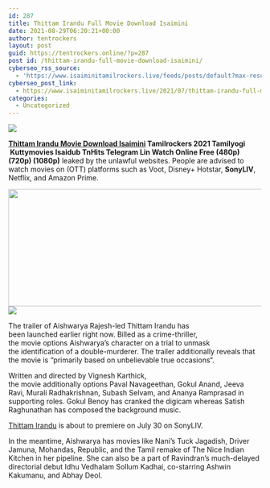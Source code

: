 ```yaml
---
id: 287
title: Thittam Irandu Full Movie Download Isaimini
date: 2021-08-29T06:20:21+00:00
author: tentrockers
layout: post
guid: https://tentrockers.online/?p=287
post id: /thittam-irandu-full-movie-download-isaimini/
cyberseo_rss_source:
  - 'https://www.isaiminitamilrockers.live/feeds/posts/default?max-results=150&start-index=1'
cyberseo_post_link:
  - https://www.isaiminitamilrockers.live/2021/07/thittam-irandu-full-movie-download_29.html
categories:
  - Uncategorized
---
```

<div class="media_block">
  <img src="https://1.bp.blogspot.com/-sUs3ne_AbKM/YQIO4pSGSNI/AAAAAAAABFU/gt73W7_ad78BK-U-14UfltK3L-BK2WZOACLcBGAsYHQ/s72-w545-h233-c/Thittam-Irandu-Movie-Download-Isaimini-Tamilrockers-2021.jpg" class="media_thumbnail" />
</div>

<meta content="Thittam Irandu Movie Download Isaimini Tamilrockers 2021&nbsp;Tamilyogi &nbsp;Kuttymovies Isaidub TnHits Telegram Lin Watch Online Free (480p) (720p) ..." name="twitter:description" />

  


<center>
</center>

**[Thittam Irandu Movie Download Isaimini](https://www.tamilrockerz.online/thittam-irandu-full-movie-download-isaimini/) Tamilrockers 2021&nbsp;Tamilyogi &nbsp;Kuttymovies Isaidub TnHits Telegram Lin Watch Online Free (480p) (720p) (1080p)**&nbsp;leaked by the unlawful websites. People are advised to watch movies on (OTT) platforms such as Voot, Disney+ Hotstar,&nbsp;**SonyLIV**, Netflix, and Amazon Prime.

<div class="separator">
  <a href="https://1.bp.blogspot.com/-sUs3ne_AbKM/YQIO4pSGSNI/AAAAAAAABFU/gt73W7_ad78BK-U-14UfltK3L-BK2WZOACLcBGAsYHQ/s640/Thittam-Irandu-Movie-Download-Isaimini-Tamilrockers-2021.jpg"><img loading="lazy" border="0" data-original-height="360" data-original-width="640" height="233" src="https://1.bp.blogspot.com/-sUs3ne_AbKM/YQIO4pSGSNI/AAAAAAAABFU/gt73W7_ad78BK-U-14UfltK3L-BK2WZOACLcBGAsYHQ/w545-h233/Thittam-Irandu-Movie-Download-Isaimini-Tamilrockers-2021.jpg" width="545" /></a>
</div>



<div class="separator">
  <a href="https://www.tamilrockerz.online/thittam-irandu-full-movie-download-isaimini/"><img border="0" data-original-height="250" data-original-width="300" src="https://1.bp.blogspot.com/-nfbzYVobUik/YMlpOerzdgI/AAAAAAAAA3Y/aAupsOUs_WMY6Lv7R1OtZhI6OqaRh-YAwCPcBGAYYCw/s0/e854879156f0849f3d27a89db88ed039.png" /></a>
</div>

The trailer of Aishwarya Rajesh-led Thittam Irandu has been&nbsp;<span class="synonym">launched</span>&nbsp;earlier&nbsp;<span class="synonym">right now</span>. Billed as a crime-thriller, the&nbsp;<span class="synonym">movie</span>&nbsp;<span class="synonym">options</span>&nbsp;Aishwarya’s character on a trial to unmask the&nbsp;<span class="synonym">identification</span>&nbsp;of a double-murderer. The trailer&nbsp;<span class="synonym">additionally</span>&nbsp;reveals that the&nbsp;<span class="synonym">movie</span>&nbsp;is “<span class="synonym">primarily based</span>&nbsp;on unbelievable true&nbsp;<span class="synonym">occasions</span>“.

Written and directed by Vignesh Karthick, the&nbsp;<span class="synonym">movie</span>&nbsp;<span class="synonym">additionally</span>&nbsp;<span class="synonym">options</span>&nbsp;Paval Navageethan, Gokul Anand, Jeeva Ravi, Murali Radhakrishnan, Subash Selvam, and Ananya Ramprasad in supporting roles. Gokul Benoy has cranked the&nbsp;<span class="synonym">digicam</span>&nbsp;<span class="synonym">whereas</span>&nbsp;Satish Raghunathan has composed the background music.

[Thittam Irandu](https://www.tamilrockerz.online/thittam-irandu-full-movie-download-tamilrockers/)&nbsp;<span class="synonym">is about</span>&nbsp;to premiere on July 30 on SonyLIV.

<span class="synonym">In the meantime</span>, Aishwarya has&nbsp;<span class="synonym">movies</span>&nbsp;like Nani’s Tuck Jagadish, Driver Jamuna, Mohandas, Republic, and the Tamil remake of The&nbsp;<span class="synonym">Nice</span>&nbsp;Indian Kitchen in her pipeline. She&nbsp;<span class="synonym">can also be</span>&nbsp;<span class="synonym">a part of</span>&nbsp;Ravindran’s much-delayed directorial debut Idhu Vedhalam Sollum Kadhai, co-starring Ashwin Kakumanu, and Abhay Deol.

<center>
</center>
